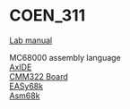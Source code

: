 # COEN_311


[Lab manual](https://users.encs.concordia.ca/~tahar/coen311/coen311.lab-manual.pdf)


MC68000 assembly language <br/>
[AxIDE](https://www.axman.com/content/axide) <br/>
[CMM322 Board](https://www.axman.com/content/cmm332) <br/>
[EASy68k](http://www.easy68k.com/) <br/>
[Asm68k](http://aminet.net/package/dev/asm/Asm68k)
